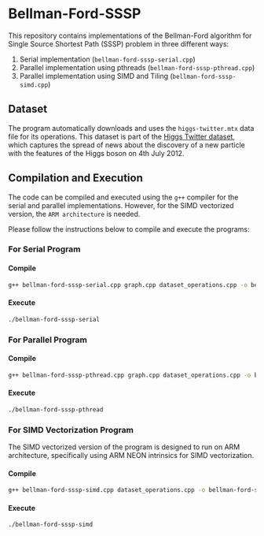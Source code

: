 # Bellman-Ford-SSSP
This repository contains implementations of the Bellman-Ford algorithm for Single Source Shortest Path (SSSP) problem in three different ways:

1. Serial implementation (`bellman-ford-sssp-serial.cpp`)
2. Parallel implementation using pthreads (`bellman-ford-sssp-pthread.cpp`)
3. Parallel implementation using SIMD and Tiling (`bellman-ford-sssp-simd.cpp`)

## Dataset
The program automatically downloads and uses the `higgs-twitter.mtx` data file for its operations. This dataset is part of the [Higgs Twitter dataset](https://suitesparse-collection-website.herokuapp.com/MM/SNAP/higgs-twitter.tar.gz), which captures the spread of news about the discovery of a new particle with the features of the Higgs boson on 4th July 2012.

## Compilation and Execution
The code can be compiled and executed using the `g++` compiler for the serial and parallel implementations. However, for the SIMD vectorized version, the `ARM architecture` is needed. 

Please follow the instructions below to compile and execute the programs:

### For Serial Program

#### Compile
```bash
g++ bellman-ford-sssp-serial.cpp graph.cpp dataset_operations.cpp -o bellman-ford-sssp-serial -std=c++20 -lcurl
```
#### Execute
```bash
./bellman-ford-sssp-serial 
```

### For Parallel Program

#### Compile
```bash
g++ bellman-ford-sssp-pthread.cpp graph.cpp dataset_operations.cpp -o bellman-ford-sssp-pthread -std=c++20 -lpthread -lcurl
```
#### Execute
```bash
./bellman-ford-sssp-pthread
```

### For SIMD Vectorization Program

The SIMD vectorized version of the program is designed to run on ARM architecture, specifically using ARM NEON intrinsics for SIMD vectorization. 

#### Compile
```bash
g++ bellman-ford-sssp-simd.cpp dataset_operations.cpp -o bellman-ford-sssp-simd -march=armv8-a -mfpu=neon -std=c++20 -lcurl
```
#### Execute
```bash
./bellman-ford-sssp-simd
```